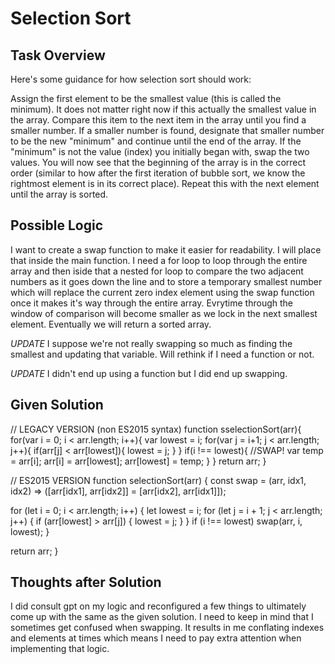 # Selection Sort

## Task Overview
Here's some guidance for how selection sort should work:

Assign the first element to be the smallest value (this is called the minimum). It does not matter right now if this actually the smallest value in the array.
Compare this item to the next item in the array until you find a smaller number.
If a smaller number is found, designate that smaller number to be the new "minimum" and continue until the end of the array.
If the "minimum" is not the value (index) you initially began with, swap the two values. You will now see that the beginning of the array is in the correct order (similar to how after the first iteration of bubble sort, we know the rightmost element is in its correct place).
Repeat this with the next element until the array is sorted.

## Possible Logic
I want to create a swap function to make it easier for readability. I will place that inside the main function. I need a for loop to loop through the entire array and then iside that a nested for loop to compare the two adjacent numbers as it goes down the line and to store a temporary smallest number which will replace the current zero index element using the swap function once it makes it's way through the entire array. Evrytime through the window of comparison will become smaller as we lock in the next smallest element. Eventually we will return a sorted array.

*UPDATE* I suppose we're not really swapping so much as finding the smallest and updating that variable. Will rethink if I need a function or not.

*UPDATE* I didn't end up using a function but I did end up swapping.

## Given Solution
// LEGACY VERSION (non ES2015 syntax)
function sselectionSort(arr){
    for(var i = 0; i < arr.length; i++){
        var lowest = i;
        for(var j = i+1; j < arr.length; j++){
            if(arr[j] < arr[lowest]){
                lowest = j;
            }
        }
        if(i !== lowest){
            //SWAP!
            var temp = arr[i];
            arr[i] = arr[lowest];
            arr[lowest] = temp;
        }
    }
    return arr;
}

// ES2015 VERSION
function selectionSort(arr) {
  const swap = (arr, idx1, idx2) =>
    ([arr[idx1], arr[idx2]] = [arr[idx2], arr[idx1]]);

  for (let i = 0; i < arr.length; i++) {
    let lowest = i;
    for (let j = i + 1; j < arr.length; j++) {
      if (arr[lowest] > arr[j]) {
        lowest = j;
      }
    }
    if (i !== lowest) swap(arr, i, lowest);
  }

  return arr;
}

## Thoughts after Solution
I did consult gpt on my logic and reconfigured a few things to ultimately come up with the same as the given solution. I need to keep in mind that I sometimes get confused when swapping. It results in me conflating indexes and elements at times which means I need to pay extra attention when implementing that logic.

